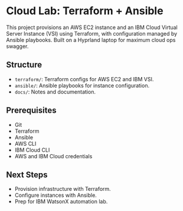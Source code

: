 # Cloud Lab: Terraform + Ansible

This project provisions an AWS EC2 instance and an IBM Cloud Virtual Server Instance (VSI) using Terraform, with configuration managed by Ansible playbooks. Built on a Hyprland laptop for maximum cloud ops swagger.

## Structure
- `terraform/`: Terraform configs for AWS EC2 and IBM VSI.
- `ansible/`: Ansible playbooks for instance configuration.
- `docs/`: Notes and documentation.

## Prerequisites
- Git
- Terraform
- Ansible
- AWS CLI
- IBM Cloud CLI
- AWS and IBM Cloud credentials

## Next Steps
- Provision infrastructure with Terraform.
- Configure instances with Ansible.
- Prep for IBM WatsonX automation lab.